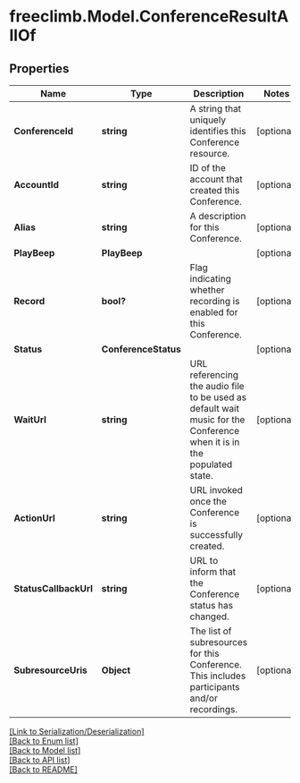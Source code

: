 # freeclimb.Model.ConferenceResultAllOf


## Properties

Name | Type | Description | Notes
------------ | ------------- | ------------- | -------------
**ConferenceId** | **string** | A string that uniquely identifies this Conference resource. | [optional] 
**AccountId** | **string** | ID of the account that created this Conference. | [optional] 
**Alias** | **string** | A description for this Conference. | [optional] 
**PlayBeep** | **PlayBeep** |  | [optional] 
**Record** | **bool?** | Flag indicating whether recording is enabled for this Conference. | [optional] 
**Status** | **ConferenceStatus** |  | [optional] 
**WaitUrl** | **string** | URL referencing the audio file to be used as default wait music for the Conference when it is in the populated state. | [optional] 
**ActionUrl** | **string** | URL invoked once the Conference is successfully created. | [optional] 
**StatusCallbackUrl** | **string** | URL to inform that the Conference status has changed. | [optional] 
**SubresourceUris** | **Object** | The list of subresources for this Conference. This includes participants and/or recordings. | [optional] 

[[Link to Serialization/Deserialization]](../README.md#documentation-for-serialization-deserialization)<br /> 
[[Back to Enum list]](../README.md#documentation-for-enums)<br /> 
[[Back to Model list]](../README.md#documentation-for-models)<br /> 
[[Back to API list]](../README.md#documentation-for-api-endpoints) <br /> 
[[Back to README]](../README.md) <br /> 
